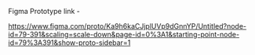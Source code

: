 Figma Prototype link - 

https://www.figma.com/proto/Ka9h6kaCJjplUVp9dGnnYP/Untitled?node-id=79-391&scaling=scale-down&page-id=0%3A1&starting-point-node-id=79%3A391&show-proto-sidebar=1
